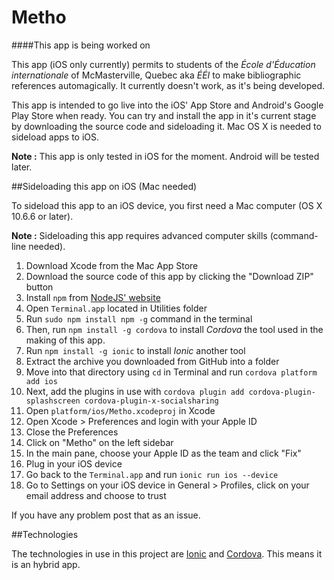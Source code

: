 # Metho
####This app is being worked on

This app (iOS only currently) permits to students of the *École d'Éducation internationale* of McMasterville, Quebec aka *ÉÉI* to make bibliographic references automagically. It currently doesn't work, as it's being developed. 

This app is intended to go live into the iOS' App Store and Android's Google Play Store when ready. You can try and install the app in it's current stage by downloading the source code and sideloading it. Mac OS X is needed to sideload apps to iOS.

**Note :** This app is only tested in iOS for the moment. Android will be tested later.

##Sideloading this app on iOS (Mac needed)

To sideload this app to an iOS device, you first need a Mac computer (OS X 10.6.6 or later).

**Note :** Sideloading this app requires advanced computer skills (command-line needed).

1. Download Xcode from the Mac App Store
2. Download the source code of this app by clicking the "Download ZIP" button
3. Install `npm` from [NodeJS' website](nodejs.org)
4. Open `Terminal.app` located in Utilities folder
5. Run `sudo npm install npm -g` command in the terminal
6. Then, run `npm install -g cordova` to install *Cordova* the tool used in the making of this app.
7. Run `npm install -g ionic` to install *Ionic* another tool
8. Extract the archive you downloaded from GitHub into a folder
9. Move into that directory using `cd` in Terminal and run `cordova platform add ios`
10. Next, add the plugins in use with `cordova plugin add cordova-plugin-splashscreen cordova-plugin-x-socialsharing` 
11. Open `platform/ios/Metho.xcodeproj` in Xcode
12. Open Xcode > Preferences and login with your Apple ID
13. Close the Preferences
14. Click on "Metho" on the left sidebar
15. In the main pane, choose your Apple ID as the team and click "Fix"
16. Plug in your iOS device
17. Go back to the `Terminal.app` and run `ionic run ios --device`
18. Go to Settings on your iOS device in General > Profiles, click on your email address and choose to trust

If you have any problem post that as an issue.



##Technologies

The technologies in use in this project are [Ionic](ionicframework.com) and [Cordova](cordova.apache.org). This means it is an hybrid app.

